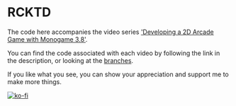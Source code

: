 # RCKTD

The code here accompanies the video series ['Developing a 2D Arcade Game with Monogame 3.8'](https://diode.zone/videos/watch/playlist/32f7350a-1695-4bde-a389-6554ff628dcd).

You can find the code associated with each video by following the link in the description, or looking at the [branches](https://github.com/ChrisTheBaron/RCKTD/branches).

If you like what you see, you can show your appreciation and support me to make more things.

[![ko-fi](https://ko-fi.com/img/githubbutton_sm.svg)](https://ko-fi.com/christhebaron)
